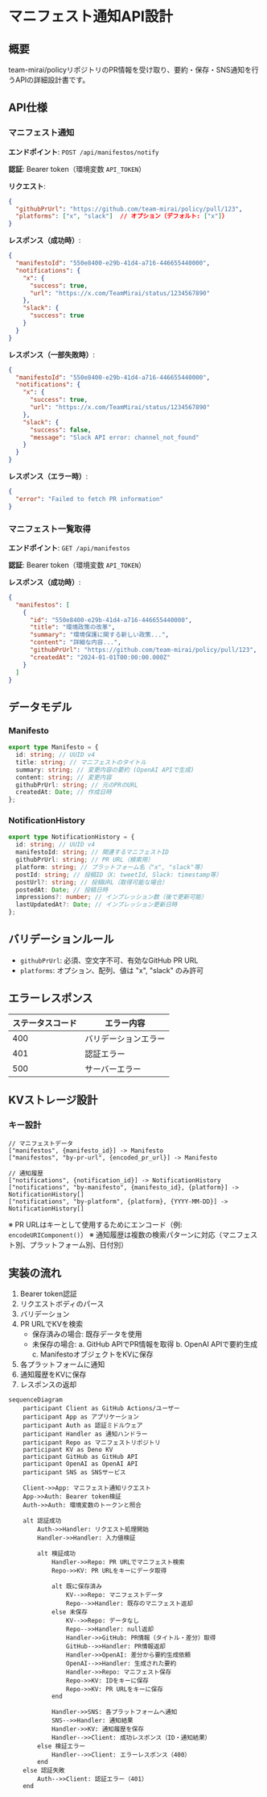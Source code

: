 # マニフェスト通知API設計

## 概要

team-mirai/policyリポジトリのPR情報を受け取り、要約・保存・SNS通知を行うAPIの詳細設計書です。

## API仕様

### マニフェスト通知

**エンドポイント**: `POST /api/manifestos/notify`

**認証**: Bearer token（環境変数 `API_TOKEN`）

**リクエスト**:

```json
{
  "githubPrUrl": "https://github.com/team-mirai/policy/pull/123",
  "platforms": ["x", "slack"]  // オプション（デフォルト: ["x"]）
}
```

**レスポンス（成功時）**:

```json
{
  "manifestoId": "550e8400-e29b-41d4-a716-446655440000",
  "notifications": {
    "x": {
      "success": true,
      "url": "https://x.com/TeamMirai/status/1234567890"
    },
    "slack": {
      "success": true
    }
  }
}
```

**レスポンス（一部失敗時）**:

```json
{
  "manifestoId": "550e8400-e29b-41d4-a716-446655440000",
  "notifications": {
    "x": {
      "success": true,
      "url": "https://x.com/TeamMirai/status/1234567890"
    },
    "slack": {
      "success": false,
      "message": "Slack API error: channel_not_found"
    }
  }
}
```

**レスポンス（エラー時）**:

```json
{
  "error": "Failed to fetch PR information"
}
```

### マニフェスト一覧取得

**エンドポイント**: `GET /api/manifestos`

**認証**: Bearer token（環境変数 `API_TOKEN`）

**レスポンス（成功時）**:

```json
{
  "manifestos": [
    {
      "id": "550e8400-e29b-41d4-a716-446655440000",
      "title": "環境政策の改革",
      "summary": "環境保護に関する新しい政策...",
      "content": "詳細な内容...",
      "githubPrUrl": "https://github.com/team-mirai/policy/pull/123",
      "createdAt": "2024-01-01T00:00:00.000Z"
    }
  ]
}
```

## データモデル

### Manifesto

```typescript
export type Manifesto = {
  id: string; // UUID v4
  title: string; // マニフェストのタイトル
  summary: string; // 変更内容の要約 (OpenAI APIで生成)
  content: string; // 変更内容
  githubPrUrl: string; // 元のPRのURL
  createdAt: Date; // 作成日時
};
```

### NotificationHistory

```typescript
export type NotificationHistory = {
  id: string; // UUID v4
  manifestoId: string; // 関連するマニフェストID
  githubPrUrl: string; // PR URL（検索用）
  platform: string; // プラットフォーム名（"x", "slack"等）
  postId: string; // 投稿ID（X: tweetId, Slack: timestamp等）
  postUrl?: string; // 投稿URL（取得可能な場合）
  postedAt: Date; // 投稿日時
  impressions?: number; // インプレッション数（後で更新可能）
  lastUpdatedAt?: Date; // インプレッション更新日時
};
```

## バリデーションルール

- `githubPrUrl`: 必須、空文字不可、有効なGitHub PR URL
- `platforms`: オプション、配列、値は "x", "slack" のみ許可

## エラーレスポンス

| ステータスコード | エラー内容           |
| ---------------- | -------------------- |
| 400              | バリデーションエラー |
| 401              | 認証エラー           |
| 500              | サーバーエラー       |

## KVストレージ設計

### キー設計

```
// マニフェストデータ
["manifestos", {manifesto_id}] -> Manifesto
["manifestos", "by-pr-url", {encoded_pr_url}] -> Manifesto

// 通知履歴
["notifications", {notification_id}] -> NotificationHistory
["notifications", "by-manifesto", {manifesto_id}, {platform}] -> NotificationHistory[]
["notifications", "by-platform", {platform}, {YYYY-MM-DD}] -> NotificationHistory[]
```

※ PR URLはキーとして使用するためにエンコード（例: `encodeURIComponent()`）
※ 通知履歴は複数の検索パターンに対応（マニフェスト別、プラットフォーム別、日付別）

## 実装の流れ

1. Bearer token認証
2. リクエストボディのパース
3. バリデーション
4. PR URLでKVを検索
   - 保存済みの場合: 既存データを使用
   - 未保存の場合:
     a. GitHub APIでPR情報を取得
     b. OpenAI APIで要約生成
     c. ManifestoオブジェクトをKVに保存
5. 各プラットフォームに通知
6. 通知履歴をKVに保存
7. レスポンスの返却

```mermaid
sequenceDiagram
    participant Client as GitHub Actions/ユーザー
    participant App as アプリケーション
    participant Auth as 認証ミドルウェア
    participant Handler as 通知ハンドラー
    participant Repo as マニフェストリポジトリ
    participant KV as Deno KV
    participant GitHub as GitHub API
    participant OpenAI as OpenAI API
    participant SNS as SNSサービス

    Client->>App: マニフェスト通知リクエスト
    App->>Auth: Bearer token検証
    Auth->>Auth: 環境変数のトークンと照合
    
    alt 認証成功
        Auth->>Handler: リクエスト処理開始
        Handler->>Handler: 入力値検証
        
        alt 検証成功
            Handler->>Repo: PR URLでマニフェスト検索
            Repo->>KV: PR URLをキーにデータ取得
            
            alt 既に保存済み
                KV-->>Repo: マニフェストデータ
                Repo-->>Handler: 既存のマニフェスト返却
            else 未保存
                KV-->>Repo: データなし
                Repo-->>Handler: null返却
                Handler->>GitHub: PR情報（タイトル・差分）取得
                GitHub-->>Handler: PR情報返却
                Handler->>OpenAI: 差分から要約生成依頼
                OpenAI-->>Handler: 生成された要約
                Handler->>Repo: マニフェスト保存
                Repo->>KV: IDをキーに保存
                Repo->>KV: PR URLをキーに保存
            end
            
            Handler->>SNS: 各プラットフォームへ通知
            SNS-->>Handler: 通知結果
            Handler->>KV: 通知履歴を保存
            Handler-->>Client: 成功レスポンス（ID・通知結果）
        else 検証エラー
            Handler-->>Client: エラーレスポンス（400）
        end
    else 認証失敗
        Auth-->>Client: 認証エラー（401）
    end
```
